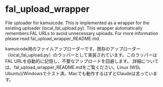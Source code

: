 # fal_upload_wrapper
File uploader for kamuicode. This is implemented as a wrapper for the existing uploader (local_fal_upload.py). This wrapper automatically remembers FAL URLs to avoid unnecessary uploads.
For more information please read fal_upload_wrapper_README.md.

kamuicode用のファイルアップローダーです。既存のアップローダー（local_fal_upload.py）のラッパーとして実装されています。このラッパーはFAL URLを自動的に記憶し、不要なアップロードを回避します。
詳細については、fal_upload_wrapper_README.mdをご覧ください。Linux (WSL Ubuntu)/Windowsでテスト済。Macでも動作するはずとClaudeは言っています。
